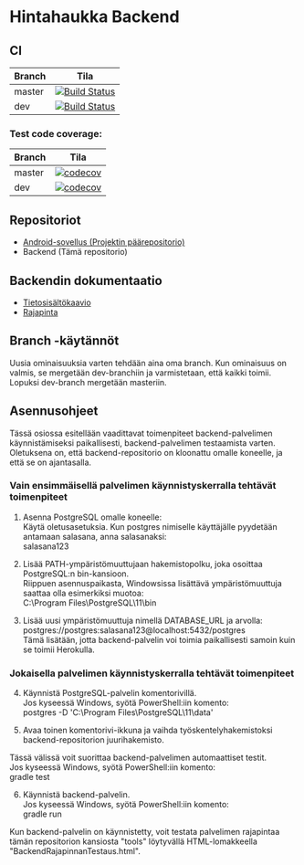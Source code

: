 # Hintahaukka Backend

## CI

| Branch | Tila |
| --- | --- |
| master | [![Build Status](https://travis-ci.org/Hintahaukka/backend.svg?branch=master)](https://travis-ci.org/Hintahaukka/backend)  |
| dev | [![Build Status](https://travis-ci.org/Hintahaukka/backend.svg?branch=dev)](https://travis-ci.org/Hintahaukka/backend) |

### Test code coverage:
| Branch | Tila |
| --- | --- |
| master | [![codecov](https://codecov.io/gh/Hintahaukka/backend/branch/master/graph/badge.svg)](https://codecov.io/gh/Hintahaukka/backend) |
| dev | [![codecov](https://codecov.io/gh/Hintahaukka/backend/branch/dev/graph/badge.svg)](https://codecov.io/gh/Hintahaukka/backend) |

## Repositoriot

* [Android-sovellus (Projektin päärepositorio)](https://github.com/Hintahaukka/application)
* Backend (Tämä repositorio)

## Backendin dokumentaatio
* [Tietosisältökaavio](https://github.com/Hintahaukka/backend/blob/master/documentation/tietosisaltokaavio.png)
* [Rajapinta](https://github.com/Hintahaukka/backend/blob/master/documentation/rajapinta.xlsx)

## Branch -käytännöt

Uusia ominaisuuksia varten tehdään aina oma branch. Kun ominaisuus on valmis, se mergetään dev-branchiin ja varmistetaan, että kaikki toimii. Lopuksi dev-branch mergetään masteriin.

## Asennusohjeet

Tässä osiossa esitellään vaadittavat toimenpiteet backend-palvelimen käynnistämiseksi paikallisesti, backend-palvelimen testaamista varten. Oletuksena on, että backend-repositorio on kloonattu omalle koneelle, ja että se on ajantasalla.

### Vain ensimmäisellä palvelimen käynnistyskerralla tehtävät toimenpiteet

1. Asenna PostgreSQL omalle koneelle:  
Käytä oletusasetuksia. Kun postgres nimiselle käyttäjälle pyydetään antamaan salasana, anna salasanaksi:  
salasana123

2. Lisää PATH-ympäristömuuttujaan hakemistopolku, joka osoittaa PostgreSQL:n bin-kansioon.  
Riippuen asennuspaikasta, Windowsissa lisättävä ympäristömuuttuja saattaa olla esimerkiksi muotoa:  
C:\Program Files\PostgreSQL\11\bin

3. Lisää uusi ympäristömuuttuja nimellä DATABASE_URL ja arvolla:  
postgres://postgres:salasana123@localhost:5432/postgres  
Tämä lisätään, jotta backend-palvelin voi toimia paikallisesti samoin kuin se toimii Herokulla.

### Jokaisella palvelimen käynnistyskerralla tehtävät toimenpiteet

4. Käynnistä PostgreSQL-palvelin komentorivillä.  
Jos kyseessä Windows, syötä PowerShell:iin komento:  
postgres -D 'C:\Program Files\PostgreSQL\11\data'

5. Avaa toinen komentorivi-ikkuna ja vaihda työskentelyhakemistoksi backend-repositorion juurihakemisto.

Tässä välissä voit suorittaa backend-palvelimen automaattiset testit.  
Jos kyseessä Windows, syötä PowerShell:iin komento:  
gradle test

6. Käynnistä backend-palvelin.  
Jos kyseessä Windows, syötä PowerShell:iin komento:  
gradle run

Kun backend-palvelin on käynnistetty, voit testata palvelimen rajapintaa tämän repositorion kansiosta "tools" löytyvällä HTML-lomakkeella "BackendRajapinnanTestaus.html".
